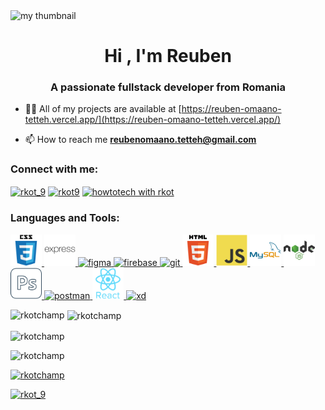 <img src="[https://media.licdn.com/dms/image/D4D16AQH5OxKcdGS8zw/profile-displaybackgroundimage-shrink_350_1400/0/1701818541113?e=1707955200&v=beta&t=Sp40Gy5SkJfjEqn7EU4ZsOKkw8dox116VSWGEyXxRkc](https://www.linkedin.com/in/reuben-omaano-tetteh-948346183/overlay/background-image/)" alt="my thumbnail"/>

<h1 align="center">Hi , I'm Reuben</h1>
<h3 align="center">A passionate fullstack developer from Romania</h3>

- 👨‍💻 All of my projects are available at [https://reuben-omaano-tetteh.vercel.app/](https://reuben-omaano-tetteh.vercel.app/)

- 📫 How to reach me **reubenomaano.tetteh@gmail.com**

<h3 align="left">Connect with me:</h3>
<p align="left">
<a href="https://twitter.com/rkot_9" target="blank"><img align="center" src="https://raw.githubusercontent.com/rahuldkjain/github-profile-readme-generator/master/src/images/icons/Social/twitter.svg" alt="rkot_9" height="30" width="40" /></a>
<a href="https://instagram.com/rkot9" target="blank"><img align="center" src="https://raw.githubusercontent.com/rahuldkjain/github-profile-readme-generator/master/src/images/icons/Social/instagram.svg" alt="rkot9" height="30" width="40" /></a>
<a href="https://www.youtube.com/c/howtotech with rkot" target="blank"><img align="center" src="https://raw.githubusercontent.com/rahuldkjain/github-profile-readme-generator/master/src/images/icons/Social/youtube.svg" alt="howtotech with rkot" height="30" width="40" /></a>
</p>

<h3 align="left">Languages and Tools:</h3>
<p align="left"> <a href="https://www.w3schools.com/css/" target="_blank" rel="noreferrer"> <img src="https://raw.githubusercontent.com/devicons/devicon/master/icons/css3/css3-original-wordmark.svg" alt="css3" width="50" height="50"/> </a> <a href="https://expressjs.com" target="_blank" rel="noreferrer"> <img src="https://raw.githubusercontent.com/devicons/devicon/master/icons/express/express-original-wordmark.svg" alt="express" width="50" height="50"/> </a> <a href="https://www.figma.com/" target="_blank" rel="noreferrer"> <img src="https://www.vectorlogo.zone/logos/figma/figma-icon.svg" alt="figma" width="50" height="50"/> </a> <a href="https://firebase.google.com/" target="_blank" rel="noreferrer"> <img src="https://www.vectorlogo.zone/logos/firebase/firebase-icon.svg" alt="firebase" width="50" height="50"/> </a> <a href="https://git-scm.com/" target="_blank" rel="noreferrer"> <img src="https://www.vectorlogo.zone/logos/git-scm/git-scm-icon.svg" alt="git" width="50" height="50"/> </a> <a href="https://www.w3.org/html/" target="_blank" rel="noreferrer"> <img src="https://raw.githubusercontent.com/devicons/devicon/master/icons/html5/html5-original-wordmark.svg" alt="html5" width="50" height="50"/> </a> <a href="https://developer.mozilla.org/en-US/docs/Web/JavaScript" target="_blank" rel="noreferrer"> <img src="https://raw.githubusercontent.com/devicons/devicon/master/icons/javascript/javascript-original.svg" alt="javascript" width="50" height="50"/> </a> <a href="https://www.mysql.com/" target="_blank" rel="noreferrer"> <img src="https://raw.githubusercontent.com/devicons/devicon/master/icons/mysql/mysql-original-wordmark.svg" alt="mysql" width="50" height="50"/> </a> <a href="https://nodejs.org" target="_blank" rel="noreferrer"> <img src="https://raw.githubusercontent.com/devicons/devicon/master/icons/nodejs/nodejs-original-wordmark.svg" alt="nodejs" width="50" height="50"/> </a> <a href="https://www.photoshop.com/en" target="_blank" rel="noreferrer"> <img src="https://raw.githubusercontent.com/devicons/devicon/master/icons/photoshop/photoshop-line.svg" alt="photoshop" width="50" height="50"/> </a> <a href="https://postman.com" target="_blank" rel="noreferrer"> <img src="https://www.vectorlogo.zone/logos/getpostman/getpostman-icon.svg" alt="postman" width="50" height="50"/> </a> <a href="https://reactjs.org/" target="_blank" rel="noreferrer"> <img src="https://raw.githubusercontent.com/devicons/devicon/master/icons/react/react-original-wordmark.svg" alt="react" width="50" height="50"/> </a> <a href="https://www.adobe.com/products/xd.html" target="_blank" rel="noreferrer"> <img src="https://cdn.worldvectorlogo.com/logos/adobe-xd.svg" alt="xd" width="50" height="50"/> </a> </p>


<p><img align="left" src="https://github-readme-stats.vercel.app/api/top-langs?username=rkotchamp&show_icons=true&locale=en&layout=compact" alt="rkotchamp" /></p>

<p>&nbsp;<img align="center" src="https://github-readme-stats.vercel.app/api?username=rkotchamp&show_icons=true&locale=en" alt="rkotchamp" /></p>

<p><img align="center" src="https://github-readme-streak-stats.herokuapp.com/?user=rkotchamp&" alt="rkotchamp" /></p>
<p align="left"> <img src="https://komarev.com/ghpvc/?username=rkotchamp&label=Profile%20views&color=0e75b6&style=flat" alt="rkotchamp" /> </p>

<p align="left"> <a href="https://github.com/ryo-ma/github-profile-trophy"><img src="https://github-profile-trophy.vercel.app/?username=rkotchamp" alt="rkotchamp" /></a> </p>

<p align="left"> <a href="https://twitter.com/rkot_9" target="blank"><img src="https://img.shields.io/twitter/follow/rkot_9?logo=twitter&style=for-the-badge" alt="rkot_9" /></a> </p>
